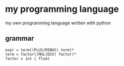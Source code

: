 # my programming language
my own programming language written with python



## grammar

```
expr = term((PLUS|MINUS) term)*
term = factor((MUL|DIV) factor)*
factor = int | float
```